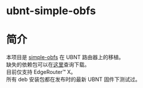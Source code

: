 # ubnt-simple-obfs

# 简介

本项目是 [simple-obfs](https://github.com/shadowsocks/simple-obfs) 在 UBNT 路由器上的移植。  
缺失的依赖包可以在[这里](https://packages.debian.org/en/)查询下载。  
目前仅支持 EdgeRouter™ X。  
所有 deb 安装包都在发布时的最新 UBNT 固件下测试过。
